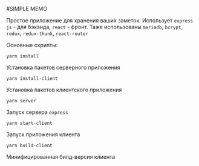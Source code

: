 #SIMPLE MEMO

Простое приложение для хранения ваших заметок.
Использует `express js` - для бэкэнда, `react` - фронт.
Таже использованы `mariadb`, `bcrypt`, `redux`, `redux-thunk`, `react-router`

Основные скрипты:
```
yarn install
```
Установка пакетов серверного приложения
```
yarn install-client
```
Установка пакетов клиентского приложения
```
yarn server
```
Запуск сервера `express`

```
yarn start-client
```
Запуск приложения клиента
```
yarn build-client
```
Минифицированная билд-версия клиента